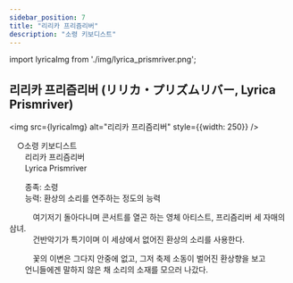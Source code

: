 ```yaml
---
sidebar_position: 7
title: "리리카 프리즘리버"
description: "소령 키보디스트"
---
```


import lyricaImg from './img/lyrica_prismriver.png';

## 리리카 프리즘리버 (リリカ・プリズムリバー, Lyrica Prismriver)

<img src={lyricaImg} alt="리리카 프리즘리버" style={{width: 250}} />

　○소령 키보디스트  
　　리리카 프리즘리버  
　　Lyrica Prismriver  

　　종족: 소령  
　　능력: 환상의 소리를 연주하는 정도의 능력  

　　　여기저기 돌아다니며 콘서트를 열곤 하는 영체 아티스트, 프리즘리버 세 자매의 삼녀.  
　　　건반악기가 특기이며 이 세상에서 없어진 환상의 소리를 사용한다.  

　　　꽃의 이변은 그다지 안중에 없고, 그저 축제 소동이 벌어진 환상향을 보고  
　　언니들에겐 말하지 않은 채 소리의 소재를 모으러 나갔다.  
